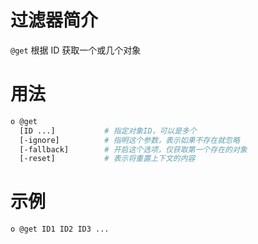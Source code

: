 # 过滤器简介

`@get` 根据 ID 获取一个或几个对象


# 用法

```bash
o @get
  [ID ...]           # 指定对象ID，可以是多个
  [-ignore]          # 指明这个参数，表示如果不存在就忽略
  [-fallback]        # 开启这个选项，仅获取第一个存在的对象
  [-reset]           # 表示将重置上下文的内容
```

# 示例

```bash
o @get ID1 ID2 ID3 ...
```

